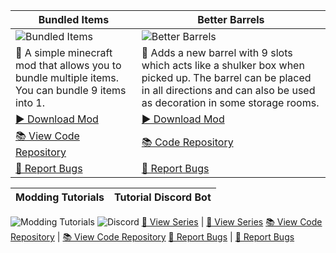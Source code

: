 Bundled Items | Better Barrels
-- | --
![Bundled Items](https://i.imgur.com/H2sDB2k.png)| ![Better Barrels](https://i.imgur.com/QcxhCcl.png)
📖 A simple minecraft mod that allows you to bundle multiple items. You can bundle 9 items into 1. | 📖 Adds a new barrel with 9 slots which acts like a shulker box when picked up. The barrel can be placed in all directions and can also be used as decoration in some storage rooms.
[▶️ Download Mod](https://www.curseforge.com/minecraft/mc-mods/bundled-items) | [▶️ Download Mod](https://www.curseforge.com/minecraft/mc-mods/better-barrels)
[📚 View Code Repository](https://github.com/Mr-Pineapple/Bundled-Items-Fabric) | [📚 Code Repository](https://github.com/Mr-Pineapple/BetterBarrels)
[🐞 Report Bugs](https://github.com/Mr-Pineapple/Bundled-Items-Fabric/issues) | [🐞 Report Bugs](https://github.com/Mr-Pineapple/BetterBarrels/issues)

Modding Tutorials | Tutorial Discord Bot
-- | --
![Modding Tutorials](https://i.imgur.com/nAOYkSC.png) ![Discord](https://i.imgur.com/nAOYkSC.png)
[🎥 View Series](https://www.youtube.com/playlist?list=PL_A3Jq4AHpVu6V6elaTRTk5fUCKRDHK2g) | [🎥 View Series](https://www.youtube.com/playlist?list=PL_A3Jq4AHpVuZpUQnjVtNjloZCkNMM2Cn)
[📚 View Code Repository](https://github.com/Mr-Pineapple/Pine-Tutorial) | [📚 View Code Repository](https://github.com/Mr-Pineapple/Tutorial-Bot)
[🐞 Report Bugs](https://github.com/Mr-Pineapple/Pine-Tutorial/issues) | [🐞 Report Bugs](https://github.com/Mr-Pineapple/Tutorial-Bot/issues)
